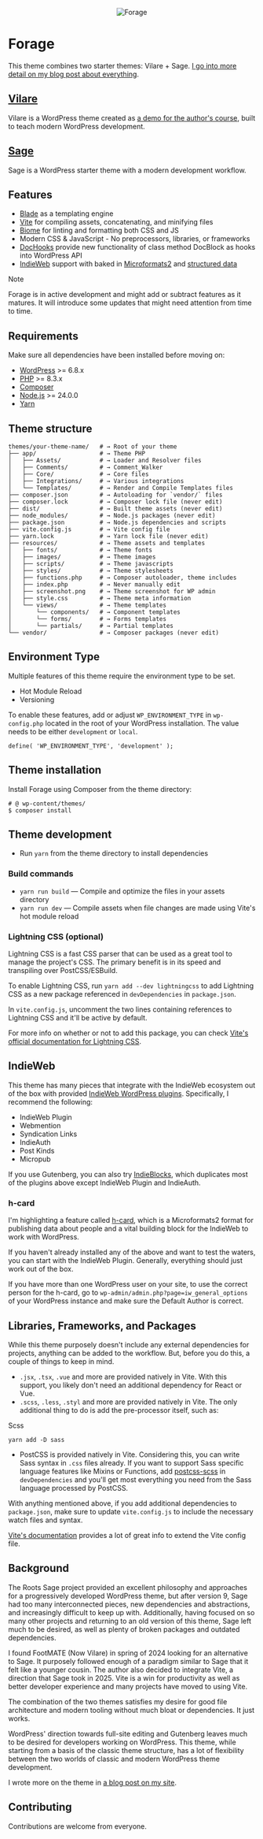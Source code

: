 <p align="center"><img src="/resources/images/Forage.png" alt="Forage" /></p>

# Forage
This theme combines two starter themes: Vilare + Sage. [I go into more detail on my blog post about everything](https://asuh.com/forage/).

## [Vilare](https://github.com/pragmatedev/vilare)
Vilare is a WordPress theme created as [a demo for the author's course](https://pragmate.dev/wordpress/how-to-build-solid-wordpress-applications/),  built to teach modern WordPress development.

## [Sage](https://roots.io/sage/)
Sage is a WordPress starter theme with a modern development workflow.

## Features

* [Blade](https://laravel.com/docs/master/blade) as a templating engine
* [Vite](https://vite.dev/) for compiling assets, concatenating, and minifying files
* [Biome](https://biomejs.dev/) for linting and formatting both CSS and JS
* Modern CSS & JavaScript - No preprocessors, libraries, or frameworks
* [DocHooks](https://pragmate.dev/wordpress/dochooks/) provide new functionality of class method DocBlock as hooks into WordPress API
* [IndieWeb](https://indieweb.org/) support with baked in [Microformats2](https://microformats.org/wiki/microformats2) and [structured data](https://schema.org/)

> [!NOTE]
> 
> Forage is in active development and might add or subtract features as it matures. It will introduce some updates that might need attention from time to time.


## Requirements

Make sure all dependencies have been installed before moving on:

* [WordPress](https://wordpress.org/) >= 6.8.x
* [PHP](https://www.php.net/manual/en/install.php) >= 8.3.x
* [Composer](https://getcomposer.org/download/)
* [Node.js](http://nodejs.org/) >= 24.0.0
* [Yarn](https://yarnpkg.com/getting-started/install)

## Theme structure

```shell
themes/your-theme-name/   # → Root of your theme
├── app/                  # → Theme PHP
│   ├── Assets/           # → Loader and Resolver files
│   ├── Comments/         # → Comment_Walker
│   ├── Core/             # → Core files
│   ├── Integrations/     # → Various integrations
│   └── Templates/        # → Render and Compile Templates files
├── composer.json         # → Autoloading for `vendor/` files
├── composer.lock         # → Composer lock file (never edit)
├── dist/                 # → Built theme assets (never edit)
├── node_modules/         # → Node.js packages (never edit)
├── package.json          # → Node.js dependencies and scripts
├── vite.config.js        # → Vite config file
├── yarn.lock             # → Yarn lock file (never edit)
├── resources/            # → Theme assets and templates
│   ├── fonts/            # → Theme fonts
│   ├── images/           # → Theme images
│   ├── scripts/          # → Theme javascripts
│   ├── styles/           # → Theme stylesheets
│   ├── functions.php     # → Composer autoloader, theme includes
│   ├── index.php         # → Never manually edit
│   ├── screenshot.png    # → Theme screenshot for WP admin
│   ├── style.css         # → Theme meta information
│   └── views/            # → Theme templates
│       └── components/   # → Component templates
│       └── forms/        # → Forms templates
│       └── partials/     # → Partial templates
└── vendor/               # → Composer packages (never edit)
```

## Environment Type

Multiple features of this theme require the environment type to be set.

* Hot Module Reload
* Versioning

To enable these features, add or adjust `WP_ENVIRONMENT_TYPE` in `wp-config.php` located in the root of your WordPress installation. The value needs to be either `development` or `local`.

`define( 'WP_ENVIRONMENT_TYPE', 'development' );`

## Theme installation

Install Forage using Composer from the theme directory:

```shell
# @ wp-content/themes/
$ composer install
```

## Theme development

* Run `yarn` from the theme directory to install dependencies

### Build commands

* `yarn run build` — Compile and optimize the files in your assets directory
* `yarn run dev` — Compile assets when file changes are made using Vite's hot module reload

### Lightning CSS (optional)

Lightning CSS is a fast CSS parser that can be used as a great tool to manage the project's CSS. The primary benefit is in its speed and transpiling over PostCSS/ESBuild.

To enable Lightning CSS, run `yarn add --dev lightningcss` to add Lightning CSS as a new package referenced in `devDependencies` in `package.json`.

In `vite.config.js`, uncomment the two lines containing references to Lightning CSS and it'll be active by default.

For more info on whether or not to add this package, you can check [Vite's official documentation for Lightning CSS](https://vite.dev/guide/features.html#lightning-css).

## IndieWeb

This theme has many pieces that integrate with the IndieWeb ecosystem out of the box with provided [IndieWeb WordPress plugins](https://indieweb.org/WordPress/Plugins). Specifically, I recommend the following:

* IndieWeb Plugin
* Webmention
* Syndication Links
* IndieAuth
* Post Kinds
* Micropub

If you use Gutenberg, you can also try [IndieBlocks](https://wordpress.org/plugins/indieblocks/), which duplicates most of the plugins above except IndieWeb Plugin and IndieAuth.

### h-card

I'm highlighting a feature called [h-card](https://microformats.org/wiki/h-card), which is a Microformats2 format for publishing data about people and a vital building block for the IndieWeb to work with WordPress.

If you haven't already installed any of the above and want to test the waters, you can start with the IndieWeb Plugin. Generally, everything should just work out of the box.

If you have more than one WordPress user on your site, to use the correct person for the h-card, go to `wp-admin/admin.php?page=iw_general_options` of your WordPress instance and make sure the Default Author is correct.

## Libraries, Frameworks, and Packages

While this theme purposely doesn't include any external dependencies for projects, anything can be added to the workflow. But, before you do this, a couple of things to keep in mind.

* `.jsx`, `.tsx`, `.vue` and more are provided natively in Vite. With this support, you likely don't need an additional dependency for React or Vue.
* `.scss`, `.less`, `.styl` and more are provided natively in Vite. The only additional thing to do is add the pre-processor itself, such as:

Scss

```
yarn add -D sass
```

* PostCSS is provided natively in Vite. Considering this, you can write Sass syntax in `.css` files already. If you want to support Sass specific language features like Mixins or Functions, add [postcss-scss](https://github.com/postcss/postcss-scss) in `devDependencies` and you'll get most everything you need from the Sass language processed by PostCSS.

With anything mentioned above, if you add additional dependencies to `package.json`, make sure to update `vite.config.js` to include the necessary watch files and syntax.

[Vite's documentation](https://vite.dev/guide/features.html) provides a lot of great info to extend the Vite config file.

## Background

The Roots Sage project provided an excellent philosophy and approaches for a progressively developed WordPress theme, but after version 9, Sage had too many interconnected pieces, new dependencies and abstractions, and increasingly difficult to keep up with. Additionally, having focused on so many other projects and returning to an old version of this theme, Sage left much to be desired, as well as plenty of broken packages and outdated dependencies.

I found FootMATE (Now Vilare) in spring of 2024 looking for an alternative to Sage. It purposely followed enough of a paradigm similar to Sage that it felt like a younger cousin. The author also decided to integrate Vite, a direction that Sage took in 2025. Vite is a win for productivity as well as better developer experience and many projects have moved to using Vite.

The combination of the two themes satisfies my desire for good file architecture and modern tooling without much bloat or dependencies. It just works.

WordPress' direction towards full-site editing and Gutenberg leaves much to be desired for developers working on WordPress. This theme, while starting from a basis of the classic theme structure, has a lot of flexibility between the two worlds of classic and modern WordPress theme development.

I wrote more on the theme in [a blog post on my site](https://asuh.com/forage/).

## Contributing

Contributions are welcome from everyone.
